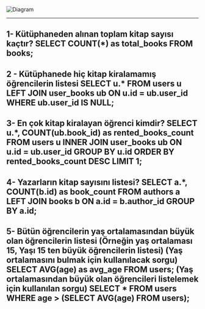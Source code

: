 ![Diagram](https://github.com/mehmetali3838/elibrary/assets/147253627/1372894b-33f9-49b3-b199-16db4ff03bb7)



-------------------------------------------------------
1- Kütüphaneden alınan toplam kitap sayısı kaçtır?
SELECT COUNT(*) as total_books FROM books;
-------------------------------------------------------
2 - Kütüphanede hiç kitap kiralamamış öğrencilerin listesi
SELECT u.* FROM users u
LEFT JOIN user_books ub ON u.id = ub.user_id
WHERE ub.user_id IS NULL;
-------------------------------------------------------
3- En çok kitap kiralayan öğrenci kimdir?
SELECT u.*, COUNT(ub.book_id) as rented_books_count
FROM users u
INNER JOIN user_books ub ON u.id = ub.user_id
GROUP BY u.id
ORDER BY rented_books_count DESC
LIMIT 1;
-------------------------------------------------------
4- Yazarların kitap sayısını listesi?
SELECT a.*, COUNT(b.id) as book_count
FROM authors a
LEFT JOIN books b ON a.id = b.author_id
GROUP BY a.id;
-------------------------------------------------------
5- Bütün öğrencilerin yaş ortalamasından büyük olan öğrencilerin listesi (Örneğin yaş ortalaması 15, Yaşı 15 ten büyük öğrencilerin listesi)
(Yaş ortalamasını bulmak için kullanılacak sorgu)
SELECT AVG(age) as avg_age FROM users;
(Yaş ortalamasından büyük olan öğrencileri listelemek için kullanılan sorgu)
SELECT * FROM users WHERE age > (SELECT AVG(age) FROM users);
-------------------------------------------------------
